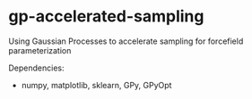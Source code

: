 # gp-accelerated-sampling
Using Gaussian Processes to accelerate sampling for forcefield parameterization


Dependencies:
- numpy, matplotlib, sklearn, GPy, GPyOpt
